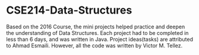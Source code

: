 # CSE214-Data-Structures
Based on the 2016 Course, the mini projects helped practice and deepen the understanding of Data Structures. Each project had to be completed in less than 6 days, and was written in Java. Project ideas(tasks) are attributed to Ahmad Esmaili. However, all the code was written by Victor M. Tellez.
